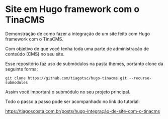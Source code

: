 # Site em Hugo framework com o TinaCMS

Demonstração de como fazer a integração de um site feito com Hugo framework com o TinaCMS.

Com objetivo de que você tenha toda uma parte de administração de conteúdo (CMS) no seu site.

Esse repositório faz uso de submódulos na pasta themes, portanto clone da seguinte forma:

`git clone https://github.com/tiagotsc/hugo-tinacms.git --recurse-submodules`

Assim você importará o submódulo no seu projeto principal.

Todo o passo a passo pode ser acompanhado no link do tutorial:

https://tiagoscosta.com.br/posts/hugo-integração-de-site-com-o-tinacms

